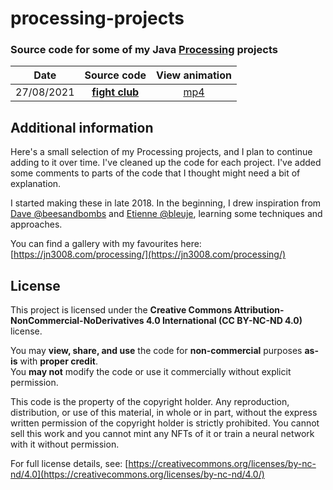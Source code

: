 # processing-projects

### Source code for some of my Java [Processing](https://processing.org/) projects

| Date | Source code | View animation |
|:----:|:-----------:|:--------------:|
| 27/08/2021 | [**fight club**](https://github.com/jn3008/processing-projects/tree/main/projects/fightclub) | [mp4](https://jn3008.com/processing/p073.mp4) |

## Additional information

Here's a small selection of my Processing projects, and I plan to continue adding to it over time. I've cleaned up the code for each project. I've added some comments to parts of the code that I thought might need a bit of explanation.

I started making these in late 2018. In the beginning, I drew inspiration from [Dave @beesandbombs](https://beesandbombs.com/) and [Etienne @bleuje](https://bleuje.com/), learning some techniques and approaches.

You can find a gallery with my favourites here: [https://jn3008.com/processing/](https://jn3008.com/processing/)

## License

This project is licensed under the **Creative Commons Attribution-NonCommercial-NoDerivatives 4.0 International (CC BY-NC-ND 4.0)** license.

You may **view, share, and use** the code for **non-commercial** purposes **as-is** with **proper credit**.  
You **may not** modify the code or use it commercially without explicit permission.

This code is the property of the copyright holder. Any reproduction, distribution, or use of this material, in whole or in part, without the express written permission of the copyright holder is strictly prohibited. You cannot sell this work and you cannot mint any NFTs of it or train a neural network with it without permission.

For full license details, see: [https://creativecommons.org/licenses/by-nc-nd/4.0](https://creativecommons.org/licenses/by-nc-nd/4.0/)
